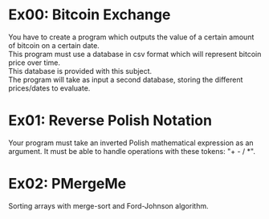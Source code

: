 # Ex00: Bitcoin Exchange
You have to create a program which outputs the value of a certain amount of bitcoin on a certain date.  
This program must use a database in csv format which will represent bitcoin price over time.  
This database is provided with this subject.  
The program will take as input a second database, storing the different prices/dates to evaluate.    

# Ex01: Reverse Polish Notation
Your program must take an inverted Polish mathematical expression as an argument. It must be able to handle operations with these tokens: "+ - / *".

# Ex02: PMergeMe
Sorting arrays with merge-sort and Ford-Johnson algorithm.
